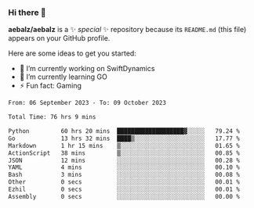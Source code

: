 ### Hi there 👋

**aebalz/aebalz** is a ✨ _special_ ✨ repository because its `README.md` (this file) appears on your GitHub profile.

Here are some ideas to get you started:

- 🔭 I’m currently working on SwiftDynamics
- 🌱 I’m currently learning GO
-  ⚡ Fun fact: Gaming
  
  <!--
- 👯 I’m looking to collaborate on ...
- 🤔 I’m looking for help with ...
- 💬 Ask me about ...
- 📫 How to reach me: ...
- 😄 Pronouns: ...
-->

<!--START_SECTION:waka-->

```txt
From: 06 September 2023 - To: 09 October 2023

Total Time: 76 hrs 9 mins

Python         60 hrs 20 mins  ███████████████████▓░░░░░   79.24 %
Go             13 hrs 32 mins  ████▒░░░░░░░░░░░░░░░░░░░░   17.77 %
Markdown       1 hr 15 mins    ▒░░░░░░░░░░░░░░░░░░░░░░░░   01.65 %
ActionScript   38 mins         ▒░░░░░░░░░░░░░░░░░░░░░░░░   00.85 %
JSON           12 mins         ░░░░░░░░░░░░░░░░░░░░░░░░░   00.28 %
YAML           4 mins          ░░░░░░░░░░░░░░░░░░░░░░░░░   00.10 %
Bash           3 mins          ░░░░░░░░░░░░░░░░░░░░░░░░░   00.08 %
Other          0 secs          ░░░░░░░░░░░░░░░░░░░░░░░░░   00.01 %
Ezhil          0 secs          ░░░░░░░░░░░░░░░░░░░░░░░░░   00.01 %
Assembly       0 secs          ░░░░░░░░░░░░░░░░░░░░░░░░░   00.00 %
```

<!--END_SECTION:waka-->
